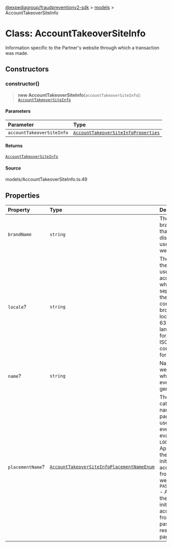 [@expediagroup/fraudpreventionv2-sdk](../../index.md) > [models](../index.md) > AccountTakeoverSiteInfo

# Class: AccountTakeoverSiteInfo

Information specific to the Partner\'s website through which a transaction was made.

## Constructors

### constructor()

> **new AccountTakeoverSiteInfo**(`accountTakeoverSiteInfo`): [`AccountTakeoverSiteInfo`](class.AccountTakeoverSiteInfo.md)

#### Parameters

| Parameter                 | Type                                                                                                |
| :------------------------ | :-------------------------------------------------------------------------------------------------- |
| `accountTakeoverSiteInfo` | [`AccountTakeoverSiteInfoProperties`](../interfaces/interface.AccountTakeoverSiteInfoProperties.md) |

#### Returns

[`AccountTakeoverSiteInfo`](class.AccountTakeoverSiteInfo.md)

#### Source

models/AccountTakeoverSiteInfo.ts:49

## Properties

| Property         | Type                                                                                                                 | Description                                                                                                                                                                                                                                                                       |
| :--------------- | :------------------------------------------------------------------------------------------------------------------- | :-------------------------------------------------------------------------------------------------------------------------------------------------------------------------------------------------------------------------------------------------------------------------------- |
| `brandName`      | `string`                                                                                                             | The trademark brand name that is displayed to a user on the website.                                                                                                                                                                                                              |
| `locale`?        | `string`                                                                                                             | The locale of the website a user is accessing, which is separate from the user configured browser locale, in ISO 639-2 language code format and in ISO 3166-1 country code format.                                                                                                |
| `name`?          | `string`                                                                                                             | Name of the website from which the event is generated.                                                                                                                                                                                                                            |
| `placementName`? | [`AccountTakeoverSiteInfoPlacementNameEnum`](../type-aliases/type-alias.AccountTakeoverSiteInfoPlacementNameEnum.md) | The categorized name of the page where a user initiated event is being evaluated. - `LOGIN` - Applicable if the user initiated this account event from a login web page. - `PASSWORD_RESET` - Applicable if the user initiated this account event from a password reset web page. |
